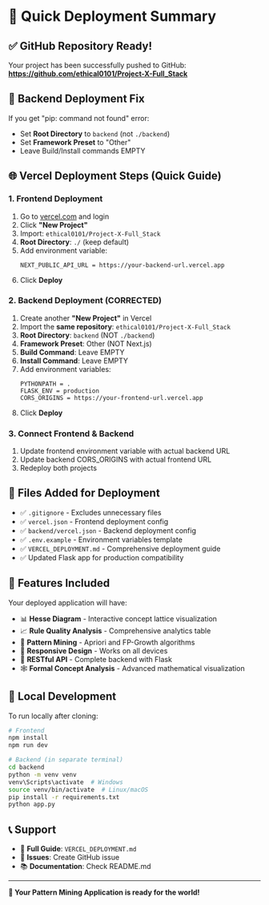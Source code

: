 # 🚀 Quick Deployment Summary

## ✅ GitHub Repository Ready!

Your project has been successfully pushed to GitHub:
**https://github.com/ethical0101/Project-X-Full_Stack**

## 🚨 Backend Deployment Fix

If you get "pip: command not found" error:
- Set **Root Directory** to `backend` (not `./backend`)
- Set **Framework Preset** to "Other"
- Leave Build/Install commands EMPTY

## 🌐 Vercel Deployment Steps (Quick Guide)

### 1. Frontend Deployment
1. Go to [vercel.com](https://vercel.com) and login
2. Click **"New Project"**
3. Import: `ethical0101/Project-X-Full_Stack`
4. **Root Directory**: `./` (keep default)
5. Add environment variable:
   ```
   NEXT_PUBLIC_API_URL = https://your-backend-url.vercel.app
   ```
6. Click **Deploy**

### 2. Backend Deployment (CORRECTED)
1. Create another **"New Project"** in Vercel
2. Import the **same repository**: `ethical0101/Project-X-Full_Stack`
3. **Root Directory**: `backend` (NOT `./backend`)
4. **Framework Preset**: Other (NOT Next.js)
5. **Build Command**: Leave EMPTY
6. **Install Command**: Leave EMPTY
7. Add environment variables:
   ```
   PYTHONPATH = .
   FLASK_ENV = production
   CORS_ORIGINS = https://your-frontend-url.vercel.app
   ```
5. Click **Deploy**

### 3. Connect Frontend & Backend
1. Update frontend environment variable with actual backend URL
2. Update backend CORS_ORIGINS with actual frontend URL
3. Redeploy both projects

## 📁 Files Added for Deployment

- ✅ `.gitignore` - Excludes unnecessary files
- ✅ `vercel.json` - Frontend deployment config
- ✅ `backend/vercel.json` - Backend deployment config
- ✅ `.env.example` - Environment variables template
- ✅ `VERCEL_DEPLOYMENT.md` - Comprehensive deployment guide
- ✅ Updated Flask app for production compatibility

## 🎯 Features Included

Your deployed application will have:

- 📊 **Hesse Diagram** - Interactive concept lattice visualization
- 📈 **Rule Quality Analysis** - Comprehensive analytics table
- 🔄 **Pattern Mining** - Apriori and FP-Growth algorithms
- 📱 **Responsive Design** - Works on all devices
- 🔗 **RESTful API** - Complete backend with Flask
- 🕸️ **Formal Concept Analysis** - Advanced mathematical visualization

## 🔧 Local Development

To run locally after cloning:

```bash
# Frontend
npm install
npm run dev

# Backend (in separate terminal)
cd backend
python -m venv venv
venv\Scripts\activate  # Windows
source venv/bin/activate  # Linux/macOS
pip install -r requirements.txt
python app.py
```

## 📞 Support

- 📖 **Full Guide**: `VERCEL_DEPLOYMENT.md`
- 🐛 **Issues**: Create GitHub issue
- 📚 **Documentation**: Check README.md

---

**🎉 Your Pattern Mining Application is ready for the world!**
